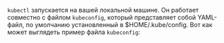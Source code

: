 `kubectl` запускается на вашей локальной машине. Он работает совместно с файлом `kubeconfig`, который представляет собой YAML-файл, по умолчанию установленный в $HOME/.kube/config. Вот как может выглядеть пример файла `kubeconfig`:


